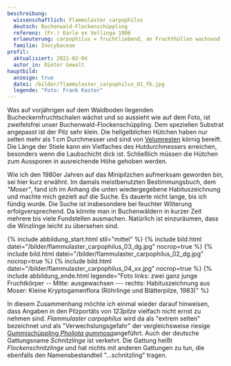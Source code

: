 ```yaml
---
beschreibung:
  wissenschaftlich: Flammulaster carpophilus
  deutsch: Buchenwald-Flockenschüppling
  referenz: (Fr.) Earle ex Vellinga 1986
  erlaeuterung: carpophilus = fruchtliebend, an Fruchthüllen wachsend
  familie: Inocybaceae
profil:
  aktualisiert: 2021-02-04
  autor_in: Dieter Gewalt
hauptbild:
  anzeige: true
  datei: /bilder/flammulaster_carpophilus_01_fk.jpg
  legende: "Foto: Frank Kaster"
---
```

Was auf vorjährigen auf dem Waldboden liegenden Bucheckernfruchtschalen wächst und so aussieht wie auf dem Foto, ist zweifelsfrei unser Buchenwald-Flockenschüppling. Dem speziellen Substrat angepasst ist der Pilz sehr klein. Die hellgelblichen Hütchen haben nur selten mehr als 1 cm Durchmesser und sind von [Velumresten](Velum "Glossar") körnig bereift. Die Länge der Stiele kann ein Vielfaches des Hutdurchmessers erreichen, besonders wenn die Laubschicht dick ist. Schließlich müssen die Hütchen zum Aussporen in ausreichende Höhe gehoben werden.  

Wie ich den 1980er Jahren auf das Minipilzchen aufmerksam geworden bin, sei hier kurz erwähnt. Im damals meistbenutzten Bestimmungsbuch, dem *"Moser"*, fand ich im Anhang die unten wiedergegebene Habituszeichnung und machte mich gezielt auf die Suche. Es dauerte nicht lange, bis ich fündig wurde. Die Suche ist insbesondere bei feuchter Witterung erfolgversprechend. Da könnte man in Buchenwäldern in kurzer Zeit mehrere bis viele Fundstellen ausmachen. Natürlich ist einzuräumen, dass die Winzlinge leicht zu übersehen sind.

{% include abbildung_start.html stil="mittel" %}
{% include bild.html datei="/bilder/flammulaster_carpophilus_03_dg.jpg" nocrop=true %}
{% include bild.html datei="/bilder/flammulaster_carpophilus_02_dg.jpg" nocrop=true %}
{% include bild.html datei="/bilder/flammulaster_carpophilus_04_xx.jpg" nocrop=true %}
{% include abbildung_ende.html legende="Foto links: zwei ganz junge Fruchtkörper -- Mitte: ausgewachsen --- rechts: Habituszeichnung aus Moser: Kleine Kryptogamenflora (Röhrlinge und Blätterpilze, 1983)" %}

In diesem Zusammenhang möchte ich einmal wieder darauf hinweisen, dass Angaben in den Pilzportäts von *123pilze* vielfach nicht ernst zu nehmen sind. *Flammulaster carpophilus* wird da als "extrem selten" bezeichnet und als "Verwechslungsgefahr" der vergleichsweise riesige [Gummischüppling *Pholiota gummosa*](/pilze/pholiota-gummosa-strohblasser-schüppling)angeführt. Auch der deutsche Gattungsname *Schnitzlinge* ist verkehrt. Die Gattung heißt *Flockenschnitzlinge* und hat nichts mit anderen Gattungen zu tun, die ebenfalls den Namensbestandteil "...schnitzling" tragen.